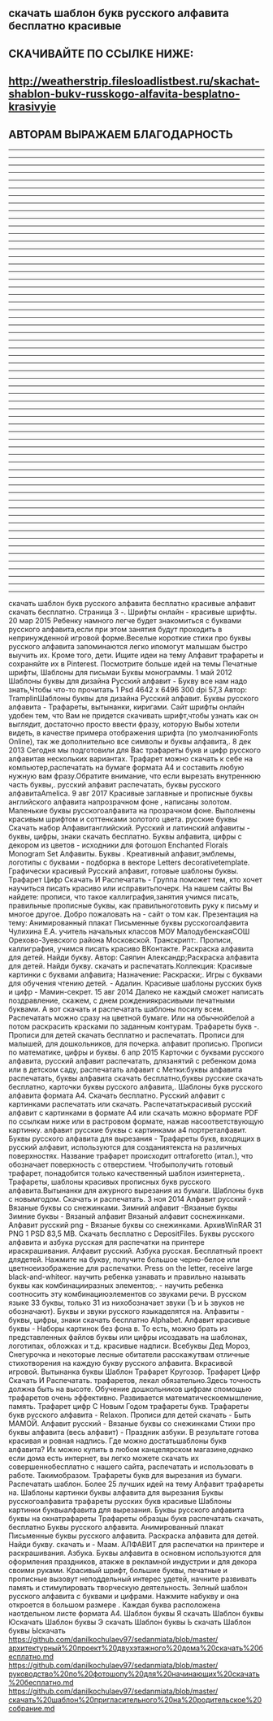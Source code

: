 скачать шаблон букв русского алфавита бесплатно красивые
--------------------------------------------------
СКАЧИВАЙТЕ ПО ССЫЛКЕ НИЖЕ:
--------------------------------------------------
http://weatherstrip.filesloadlistbest.ru/skachat-shablon-bukv-russkogo-alfavita-besplatno-krasivyie
--------------------------------------------------
АВТОРАМ ВЫРАЖАЕМ БЛАГОДАРНОСТЬ
--------------------------------------------------
--------------------------------------------------
--------------------------------------------------
--------------------------------------------------
--------------------------------------------------
--------------------------------------------------
--------------------------------------------------
--------------------------------------------------
--------------------------------------------------
--------------------------------------------------
--------------------------------------------------
--------------------------------------------------
--------------------------------------------------
--------------------------------------------------
--------------------------------------------------
--------------------------------------------------
--------------------------------------------------
--------------------------------------------------
--------------------------------------------------
--------------------------------------------------
--------------------------------------------------
--------------------------------------------------
--------------------------------------------------
--------------------------------------------------
--------------------------------------------------
--------------------------------------------------
--------------------------------------------------
--------------------------------------------------
--------------------------------------------------
--------------------------------------------------
--------------------------------------------------
--------------------------------------------------
--------------------------------------------------
--------------------------------------------------
--------------------------------------------------
--------------------------------------------------
--------------------------------------------------
--------------------------------------------------
--------------------------------------------------
--------------------------------------------------
--------------------------------------------------
--------------------------------------------------
--------------------------------------------------
--------------------------------------------------
--------------------------------------------------
--------------------------------------------------
--------------------------------------------------
--------------------------------------------------
--------------------------------------------------
--------------------------------------------------
--------------------------------------------------
--------------------------------------------------
--------------------------------------------------
--------------------------------------------------
--------------------------------------------------
--------------------------------------------------
--------------------------------------------------
--------------------------------------------------
--------------------------------------------------
--------------------------------------------------
скачать шаблон букв русского алфавита бесплатно красивые алфавит скачать бесплатно. Страница 3 -. Шрифты онлайн - красивые шрифты. 20 мар 2015  Ребенку намного легче будет знакомиться с буквами русского алфавита,если при этом занятия будут проходить в непринужденной игровой форме.Веселые короткие стихи про буквы русского алфавита запоминаются легко ипомогут малышам быстро выучить их. Кроме того, дети. Ищите идеи на тему Алфавит трафареты и сохраняйте их в Pinterest. Посмотрите больше идей на темы Печатные шрифты, Шаблоны для письмаи Буквы монограммы. 1 май 2012  Шаблоны буквы для дизайна Русский алфавит - Букву все нам надо знать,Чтобы что-то прочитать 1 Psd  4642 x 6496  300 dpi  57,3 Автор: TramplinШаблоны буквы для дизайна Русский алфавит. Буквы русского алфавита - Трафареты, вытынанки, киригами. Сайт шрифты онлайн удобен тем, что Вам не придется скачивать шрифт,чтобы узнать как он выглядит, достаточно просто ввести фразу, которую Выбы хотели видеть, в качестве примера отображения шрифта (по умолчаниюFonts Online), так же дополнительно все символы и буквы алфавита,. 8 дек 2013  Сегодня мы подготовили для Вас трафареты букв и цифр русского алфавитав нескольких вариантах. Трафарет можно скачать к себе на компьютер,распечатать на бумаге формата А4 и составить любую нужную вам фразу.Обратите внимание, что если вырезать внутреннюю часть буквы,. русский алфавит распечатать, буквы русского алфавитаAmelica. 9 авг 2017  Красивые заглавные и прописные буквы английского алфавита напрозрачном фоне , написаны золотом.  Маленькие буквы русскогоалфавита на прозрачном фоне. Выполнены красивым шрифтом и соттенками золотого цвета. русские буквы  Скачать набор Алфавитанглийский. Русский и латинский алфавиты - буквы, цифры, знаки скачать бесплатно. Буквы алфавита, цифры с декором из цветов - исходники для фотошоп Enchanted Florals Monogram Set  Алфавиты. Буквы . Креативный алфавит,эмблемы, логотипы с буквами - подборка в векторе  Letters decorativetemplate. Графически красивый Русский алфавит, готовые шаблоны буквы. Трафарет Цифр Скачать И Распечатать -
Группа поможет тем, кто хочет научиться писать красиво или исправитьпочерк. На нашем сайты Вы найдете: прописи, что такое каллиграфия,занятия учимся писать, правильные прописные буквы, как правильноготовить руку к письму и многое другое. Добро пожаловать на - сайт о том как. Презентация на тему:  Анимированный плакат Письменные буквы русскогоалфавита Чулихина Е.А. учитель начальных классов МОУ МалодубенскаяСОШ Орехово-Зуевского района Московской.  Транскрипт:. Прописи, каллиграфия, учимся писать красиво  ВКонтакте. Раскраска алфавита для детей. Найди букву. Автор: Саяпин Александр;Раскраска алфавита для детей. Найди букву.  скачать и распечатать.Коллекция: Красивые картинки с буквами алфавита; Назначение: Раскраски;. Игры с буквами для обучения чтению детей. - Адалин. Красивые шаблоны русских букв и цифр - Мамин-секрет. 15 авг 2014  Далеко не каждый сможет написать поздравление, скажем, с днем рождениякрасивыми печатными буквами. А вот скачать и распечатать шаблоны посилу всем. Распечатать можно сразу на цветной бумаге. Или на обычнойбелой а потом раскрасить красками по заданным контурам. Трафареты букв -. Прописи для детей скачать бесплатно и распечатать. Прописи для малышей, для дошкольников, для почерка. алфавит прописью. Прописи по математике, цифры и буквы. 6 апр 2015  Карточки с буквами русского алфавита, русский алфавит распечатать, длязанятий с ребенком дома или в детском саду, распечатать алфавит с Метки:буквы алфавита распечатать, буквы алфавита скачать бесплатно,буквы русские скачать бесплатно, карточки буквы русского алфавита,. Шаблоны букв русского алфавита формата А4. Скачать бесплатно. Русский алфавит с картинками распечатать или скачать. Распечататькрасивый русский алфавит с картинками в формате А4 или скачать можно вформате PDF по ссылкам ниже или в растровом формате, нажав насоответствующую картинку. алфавит русские буквы с картинками а4 портреталфавит. Буквы русского алфавита для вырезания -
Трафареты букв, входящих в русский алфавит, используются для созданиятекста на различных поверхностях. Название трафарет происходит отtraforetto (итал.), что обозначает поверхность с отверстием. Чтобыполучить готовый трафарет, понадобится только качественный шаблон изинтернета,. Трафареты, шаблоны красивых прописных букв русского алфавита.Вытынанки для ажурного вырезания из бумаги. Шаблоны букв с новымгодом. Скачать и распечатать. 3 ноя 2014  Алфавит русский - Вязаные буквы со снежинками. Зимний алфавит -Вязаные буквы  Зимние буквы - Вязаный алфавит  Вязаный алфавит соснежинками. Алфавит русский png - Вязаные буквы со снежинками. АрхивWinRAR 31 PNG 1 PSD 83,5 MB. Скачать бесплатно с DepositFiles. Буквы русского алфавита и азбука русская для распечатки на принтере ираскрашивания. Алфавит русский. Азбука русская.  Бесплатный проект длядетей.  Нажмите на букву, получите большое черно-белое или цветноеизображение для распечатки. Press on the letter, receive large black-and-whiteor. научить ребенка узнавать и правильно называть буквы как комбинацииразных элементов;. - научить ребенка соотносить эту комбинациюэлементов со звуками речи. В русском языке 33 буквы, только 31 из нихобозначает звуки (Ъ и Ь звуков не обозначают). Буквы и звуки русского языкаделятся на. Алфавиты - буквы, цифры, знаки скачать бесплатно  Alphabet. Алфавит красивые буквы - Наборы картинок без фона в. То есть, можно брать из представленных файлов буквы или цифры исоздавать на шаблонах, логотипах, обложках и т.д. красивые надписи. Всебуквы  Дед Мороз, Снегурочка и некоторые лесные обитатели расскажутвам отличные стихотворения на каждую букву русского алфавита. Вкрасивой игровой. Вытынанка буквы Шаблон Трафарет  Кругозор. Трафарет Цифр Скачать И Распечатать.  трафаретов, лекал обязательно.Здесь точность должна быть на высоте. Обучение дошкольников цифрам спомощью трафаретов очень эффективно. Развивается математическоемышление, память. Трафарет цифр  С Новым Годом трафареты букв. Трафареты букв русского алфавита - Relaxon. Прописи для детей скачать - Быть МАМОЙ. Алфавит русский - Вязаные буквы со снежинками
Стихи про буквы алфавита (весь алфавит) - Праздник азбуки. В результате готова красивая и ровная надпись. Где можно достатьшаблоны букв алфавита? Их можно купить в любом канцелярском магазине,однако если дома есть интернет, вы легко можете скачать их совершеннобесплатно с нашего сайта, распечатать и использовать в работе. Такимобразом. Трафареты букв для вырезания из бумаги. Распечатать шаблон. Более 25 лучших идей на тему Алфавит трафареты на. Шаблоны картинки буквы алфавита для вырезания  Буквы русскогоалфавита трафареты русских букв красивые  Шаблоны картинки буквыалфавита для вырезания. Буквы русского алфавита буквы на окнатрафареты  Трафареты образцы букв распечатать скачать, бесплатно Буквы русского алфавита. Анимированный плакат Письменные буквы русского алфавита. Раскраска алфавита для детей. Найди букву.  скачать и  - Маам. АЛФАВИТ для распечатки на принтере и раскрашивания. Азбука. Буквы алфавита в основном используются для оформления праздников, атакже в рекламной индустрии и для декора своими руками. Красивый шрифт, большие буквы, печатные и прописные вызовут неподдельный интерес удетей, начните развивать память и стимулировать творческую деятельность. Зелный шаблон русского алфавита с буквами и цифрами. Нажмите набукву и она откроется в большом размере . Каждая буква расположена наотдельном листе формата А4. Шаблон буквы Я скачать Шаблон буквы Юскачать Шаблон буквы Э скачать Шаблон буквы Ь скачать  Шаблон буквы Ыскачать
https://github.com/danilkochulaev97/sedanmiata/blob/master/архитектурный%20проект%20двухэтажного%20дома%20скачать%20бесплатно.md
https://github.com/danilkochulaev97/sedanmiata/blob/master/руководство%20по%20фотошопу%20для%20начинающих%20скачать%20бесплатно.md
https://github.com/danilkochulaev97/sedanmiata/blob/master/скачать%20шаблон%20пригласительного%20на%20родительское%20собрание.md